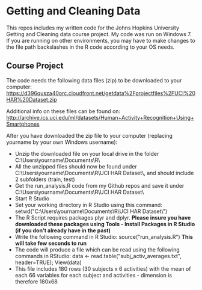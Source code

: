 
# Getting and Cleaning Data
This repos includes my written code for the Johns Hopkins University Getting and Cleaning data course project. My code was run on Windows 7. If you are running on other environments, you may have to make changes to the file path backslashes in the R code according to your OS needs.

## Course Project
The code needs the following data files (zip) to be downloaded to your computer:
https://d396qusza40orc.cloudfront.net/getdata%2Fprojectfiles%2FUCI%20HAR%20Dataset.zip

Additional info on these files can be found on:
http://archive.ics.uci.edu/ml/datasets/Human+Activity+Recognition+Using+Smartphones
 
After you have downloaded the zip file to your computer (replacing yourname by your own Windows username):

+ Unzip the downloaded file on your local drive in the folder C:\\Users\\yourname\\Documents\\R\\
+ All the unzipped files should now be found under C:\\Users\\yourname\\Documents\\R\\UCI HAR Dataset\\, and should include 2 subfolders (train, test)
+ Get the run_analysis.R code from my Github repos and save it under C:\\Users\\yourname\\Documents\\R\\UCI HAR Dataset\\
+ Start R Studio
+ Set your working directory in R Studio using this command: setwd("C:\\Users\\yourname\\Documents\\R\\UCI HAR Dataset\\")
+ The R Script requires packages plyr and dplyr. **Please insure you have downloaded these packages using Tools - Install Packages in R Studio (if you don't already have in the past)**
+ Write the following command in R Studio: source("run_analysis.R") **This will take few seconds to run**
+ The code will produce a file which can be read using the following commands in RStudio:  data <- read.table("subj_activ_averages.txt", header=TRUE); View(data)
+ This file includes 180 rows (30 subjects x 6 activities) with the mean of each 66 variables for each subject and activities - dimension is therefore 180x68

